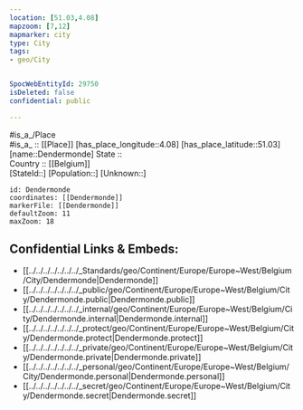 ```yaml
---
location: [51.03,4.08] 
mapzoom: [7,12] 
mapmarker: city 
type: City
tags:
- geo/City


SpocWebEntityId: 29750
isDeleted: false
confidential: public

---
```

#is_a_/Place  
#is_a_ :: [[Place]] 
[has_place_longitude::4.08] 
[has_place_latitude::51.03] 
[name::Dendermonde] 
State ::  
Country :: [[Belgium]]  
[StateId::] 
[Population::] 
[Unknown::] 


```leaflet
id: Dendermonde
coordinates: [[Dendermonde]] 
markerFile: [[Dendermonde]] 
defaultZoom: 11 
maxZoom: 18
```


## Confidential Links & Embeds: 
- [[../../../../../../../_Standards/geo/Continent/Europe/Europe~West/Belgium/City/Dendermonde|Dendermonde]] 
- [[../../../../../../../_public/geo/Continent/Europe/Europe~West/Belgium/City/Dendermonde.public|Dendermonde.public]] 
- [[../../../../../../../_internal/geo/Continent/Europe/Europe~West/Belgium/City/Dendermonde.internal|Dendermonde.internal]] 
- [[../../../../../../../_protect/geo/Continent/Europe/Europe~West/Belgium/City/Dendermonde.protect|Dendermonde.protect]] 
- [[../../../../../../../_private/geo/Continent/Europe/Europe~West/Belgium/City/Dendermonde.private|Dendermonde.private]] 
- [[../../../../../../../_personal/geo/Continent/Europe/Europe~West/Belgium/City/Dendermonde.personal|Dendermonde.personal]] 
- [[../../../../../../../_secret/geo/Continent/Europe/Europe~West/Belgium/City/Dendermonde.secret|Dendermonde.secret]] 
